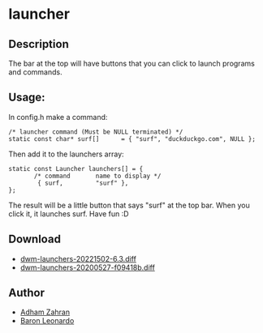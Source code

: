 launcher
========

Description
-----------
The bar at the top will have buttons that you can click to launch programs and commands.

Usage:
------
In config.h make a command:


	/* launcher command (Must be NULL terminated) */
	static const char* surf[]      = { "surf", "duckduckgo.com", NULL };


Then add it to the launchers array:


	static const Launcher launchers[] = {
	       /* command       name to display */
	        { surf,         "surf" },
	};


The result will be a little button that says "surf" at the top bar. When you click it, it launches surf. Have fun :D

Download
--------
* [dwm-launchers-20221502-6.3.diff](dwm-launchers-20221502-6.3.diff)
* [dwm-launchers-20200527-f09418b.diff](dwm-launchers-20200527-f09418b.diff)

Author
------
* [Adham Zahran](mailto:adhamzahranfms@gmail.com)
* [Baron Leonardo](mailto:mohamed.a.elmeligy@protonmail.com)

